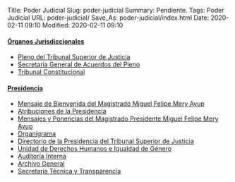 Title: Poder Judicial
Slug: poder-judicial
Summary: Pendiente.
Tags: Poder Judicial
URL: poder-judicial/
Save_As: poder-judicial/index.html
Date: 2020-02-11 09:10
Modified: 2020-02-11 09:10


#### [Órganos Jurisdiccionales](organos-jurisdiccionales/)

* [Pleno del Tribunal Superior de Justicia](organos-jurisdiccionales/pleno-tribunal-superior-justica/)
* [Secretaría General de Acuerdos del Pleno](organos-jurisdiccionales/secretaria-general-acuerdos-pleno/)
* [Tribunal Constitucional](organos-jurisdiccionales/tribunal-constitucional/)

#### [Presidencia](presidencia/)

* [Mensaje de Bienvenida del Magistrado Miguel Felipe Mery Ayup](presidencia/bienvenida-magistrado-miguel-mery-ayup/)
* [Atribuciones de la Presidencia](presidencia/atribuciones/)
* [Mensajes y Ponencias del Magistrado Presidente Miguel Felipe Mery Ayup](presidencia/mensajes-ponencias/)
* [Organigrama](presidencia/organigrama/)
* [Directorio de la Presidencia del Tribunal Superior de Justicia](presidencia/directorio/)
* [Unidad de Derechos Humanos e Igualdad de Género](presidencia/derechos-humanos/)
* [Auditoría Interna](presidencia/auditoria-interna/)
* [Archivo General](presidencia/archivo-general/)
* [Secretaría Técnica y Transparencia](presidencia/secretaria-tecnica-transparencia/)

